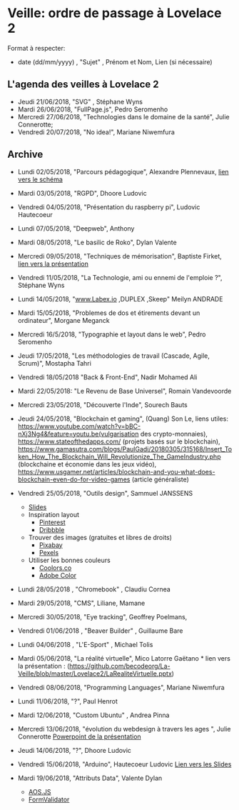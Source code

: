 

# Veille: ordre de passage à Lovelace 2

Format à respecter:
- date (dd/mm/yyyy) , "Sujet" ,  Prénom et Nom, Lien (si nécessaire)

## L'agenda des veilles à Lovelace 2

- Jeudi 21/06/2018, "SVG" , Stéphane Wyns
- Mardi 26/06/2018, "FullPage.js", Pedro Seromenho
- Mercredi 27/06/2018, "Technologies dans le domaine de la santé", Julie Connerotte;
- Vendredi 20/07/2018, "No idea!", Mariane Niwemfura

## Archive

- Lundi 02/05/2018, "Parcours pédagogique", Alexandre Plennevaux, [lien vers le schéma](https://docs.google.com/drawings/d/1kKAMz1jTaK0-8Glg136j3T1C3kCKaq-gFEju1FxsVCs/edit)
- Mardi 03/05/2018, "RGPD", Dhoore Ludovic
- Vendredi 04/05/2018, "Présentation du raspberry pi", Ludovic Hautecoeur
- Lundi 07/05/2018, "Deepweb", Anthony
- Mardi 08/05/2018, "Le basilic de Roko", Dylan Valente
- Mercredi 09/05/2018, "Techniques de mémorisation", Baptiste Firket, [lien vers la présentation](https://docs.google.com/presentation/d/1IBUa3e8FoCPNhhMFmR5gqcVergmK1hFKw6SOxOFvOf0/edit)
- Vendredi 11/05/2018, "La Technologie, ami ou ennemi de l'emploie ?", Stéphane Wyns
- Lundi 14/05/2018, "www.Labex.io ,DUPLEX ,Skeep" Meilyn ANDRADE
- Mardi 15/05/2018, "Problemes de dos et étirements devant un ordinateur", Morgane Meganck
- Mercredi 16/5/2018, "Typographie et layout dans le web", Pedro Seromenho
- Jeudi 17/05/2018, "Les méthodologies de travail (Cascade, Agile, Scrum)", Mostapha Tahri
- Vendredi 18/05/2018  "Back & Front-End", Nadir Mohamed Ali
- Mardi 22/05/2018: "Le Revenu de Base Universel", Romain Vandevoorde
- Mercredi 23/05/2018, "Découverte l'Inde", Sourech Bauts
- Jeudi 24/05/2018, "Blockchain et gaming", (Quang) Son Le, liens utiles: https://www.youtube.com/watch?v=bBC-nXj3Ng4&feature=youtu.be(vulgarisation des crypto-monnaies), https://www.stateofthedapps.com/ (projets basés sur le blockchain), https://www.gamasutra.com/blogs/PaulGadi/20180305/315168/Insert_Token_How_The_Blockchain_Will_Revolutionize_The_GameIndustry.php (blockchaine et économie dans les jeux vidéo), https://www.usgamer.net/articles/blockchain-and-you-what-does-blockchain-even-do-for-video-games (article généraliste)
- Vendredi 25/05/2018, "Outils design", Sammuel JANSSENS
	- [Slides](https://docs.google.com/presentation/u/2/d/1J-XPoF-dSrt5EgsjQINcoM78wmsUKWhbCd327wScQos/edit?ouid=100446203648814916150&usp=slides_home&ths=true)
	- Inspiration layout
		- [Pinterest](http://Pinterest.com)
		- [Dribbble](https://dribbble.com)
	- Trouver des images (gratuites et libres de droits)
		- [Pixabay](https://pixabay.com/fr/)
		- [Pexels](https://www.pexels.com/)
	- Utiliser les bonnes couleurs
		- [Coolors.co](Coolors.co)
		- [Adobe Color](https://color.adobe.com/create/color-wheel/)
- Lundi 28/05/2018 , "Chromebook" , Claudiu Cornea
- Mardi 29/05/2018, "CMS", Liliane, Mamane
- Mercredi 30/05/2018, "Eye tracking", Geoffrey Poelmans,
- Vendredi 01/06/2018 , "Beaver Builder" ,  Guillaume Bare
- Lundi 04/06/2018 , "L'E-Sport" ,  Michael Tolis

- Mardi 05/06/2018, "La réalité virtuelle", Mico Latorre Gaëtano
       * lien vers la présentation : (https://github.com/becodeorg/La-Veille/blob/master/Lovelace2/LaRealiteVirtuelle.pptx)
- Vendredi 08/06/2018, "Programming Languages", Mariane Niwemfura
- Lundi 11/06/2018, "?", Paul Henrot
- Mardi 12/06/2018, "Custom Ubuntu" , Andrea Pinna
- Mercredi 13/06/2018, "évolution du webdesign à travers les ages ", Julie Connerotte
	[Powerpoint de la présentation](https://docs.google.com/presentation/d/1GnMLzPNV-ybbDvQu_hqQboVkEdkN_1xYmafyLMGL8Xo/edit?usp=sharing)
- Jeudi 14/06/2018, "?", Dhoore Ludovic
- Vendredi 15/06/2018, "Arduino", Hautecoeur Ludovic [Lien vers les Slides](https://docs.google.com/presentation/d/17UbdjLZ67VZeILCcX82uXTj7koZbEOkxcM_VXATaZV0/edit?usp=sharing)
- Mardi 19/06/2018, "Attributs Data", Valente Dylan
	- [AOS.JS](https://michalsnik.github.io/aos/)
	- [FormValidator](http://www.formvalidator.net/)
